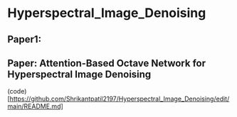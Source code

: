 # Hyperspectral_Image_Denoising

## Paper1: 
## Paper: Attention-Based Octave Network for Hyperspectral Image Denoising
(code)[https://github.com/Shrikantpatil2197/Hyperspectral_Image_Denoising/edit/main/README.md] 
